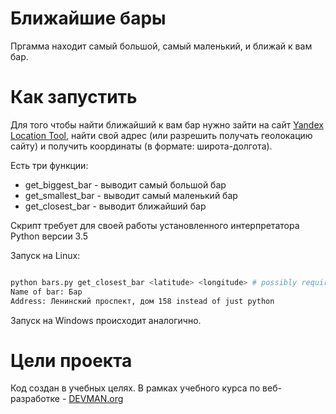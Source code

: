 # Ближайшие бары

Пргамма находит самый большой, самый маленький, и ближай к вам бар.

# Как запустить

Для того чтобы найти ближайший к вам бар нужно зайти на сайт [Yandex Location Tool](https://yandex.ru/map-constructor/location-tool/), найти свой адрес (или разрешить получать геолокацию сайту) и получить координаты (в формате: широта-долгота).

Есть три функции: 
+ get_biggest_bar - выводит самый большой бар
+ get_smallest_bar - выводит самый маленький бар
+ get_closest_bar - выводит ближайший бар

Скрипт требует для своей работы установленного интерпретатора Python версии 3.5

Запуск на Linux:

```bash

python bars.py get_closest_bar <latitude> <longitude> # possibly requires call of python3 executive 
Name of bar: Бар
Address: Ленинский проспект, дом 158 instead of just python

```

Запуск на Windows происходит аналогично.

# Цели проекта

Код создан в учебных целях. В рамках учебного курса по веб-разработке - [DEVMAN.org](https://devman.org)
